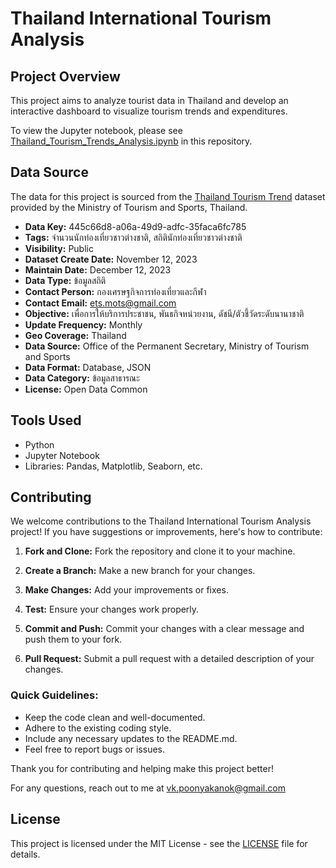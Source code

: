 # Thailand International Tourism Analysis

## Project Overview
This project aims to analyze tourist data in Thailand and develop an interactive dashboard to visualize tourism trends and expenditures.

To view the Jupyter notebook, please see [Thailand_Tourism_Trends_Analysis.ipynb](Thailand_Tourism_Trends_Analysis.ipynb) in this repository.

## Data Source
The data for this project is sourced from the [Thailand Tourism Trend](https://data.go.th/en/dataset/trend_inbound_tourists) dataset provided by the Ministry of Tourism and Sports, Thailand. 

- **Data Key:** 445c66d8-a06a-49d9-adfc-35faca6fc785
- **Tags:** จำนวนนักท่องเที่ยวชาวต่างชาติ, สถิตินักท่องเที่ยวชาวต่างชาติ
- **Visibility:** Public
- **Dataset Create Date:** November 12, 2023
- **Maintain Date:** December 12, 2023
- **Data Type:** ข้อมูลสถิติ
- **Contact Person:** กองเศรษฐกิจการท่องเที่ยวและกีฬา
- **Contact Email:** ets.mots@gmail.com
- **Objective:** เพื่อการให้บริการประชาชน, พันธกิจหน่วยงาน, ดัชนี/ตัวชี้วัดระดับนานาชาติ
- **Update Frequency:** Monthly
- **Geo Coverage:** Thailand
- **Data Source:** Office of the Permanent Secretary, Ministry of Tourism and Sports
- **Data Format:** Database, JSON
- **Data Category:** ข้อมูลสาธารณะ
- **License:** Open Data Common

## Tools Used
- Python
- Jupyter Notebook
- Libraries: Pandas, Matplotlib, Seaborn, etc.

## Contributing

We welcome contributions to the Thailand International Tourism Analysis project! If you have suggestions or improvements, here's how to contribute:

1. **Fork and Clone:** Fork the repository and clone it to your machine.

2. **Create a Branch:** Make a new branch for your changes.

3. **Make Changes:** Add your improvements or fixes.

4. **Test:** Ensure your changes work properly.

5. **Commit and Push:** Commit your changes with a clear message and push them to your fork.

6. **Pull Request:** Submit a pull request with a detailed description of your changes.

### Quick Guidelines:
- Keep the code clean and well-documented.
- Adhere to the existing coding style.
- Include any necessary updates to the README.md.
- Feel free to report bugs or issues.

Thank you for contributing and helping make this project better!

For any questions, reach out to me at vk.poonyakanok@gmail.com

## License

This project is licensed under the MIT License - see the [LICENSE](LICENSE) file for details.

